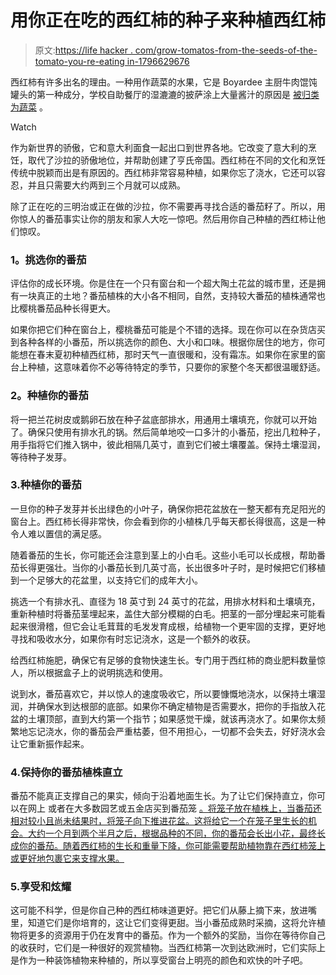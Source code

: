 # 用你正在吃的西红柿的种子来种植西红柿

> 原文:[https://life hacker . com/grow-tomatos-from-the-seeds-of-the-tomato-you-re-eating in-1796629676](https://lifehacker.com/grow-tomatoes-from-the-seeds-of-the-tomato-you-re-eatin-1796629676)

西红柿有许多出名的理由。一种用作蔬菜的水果，它是 Boyardee 主厨牛肉馄饨罐头的第一种成分，学校自助餐厅的湿漉漉的披萨涂上大量酱汁的原因是 [被归类为蔬菜](http://www.nbcnews.com/id/45306416/ns/health-diet_and_nutrition/t/pizza-vegetable-congress-says-yes/#.WVwbXdPyvOQ) 。

Watch

作为新世界的骄傲，它和意大利面食一起出口到世界各地。它改变了意大利的烹饪，取代了沙拉的骄傲地位，并帮助创建了亨氏帝国。西红柿在不同的文化和烹饪传统中脱颖而出是有原因的。西红柿非常容易种植，如果你忘了浇水，它还可以容忍，并且只需要大约两到三个月就可以成熟。

除了正在吃的三明治或正在做的沙拉，你不需要再寻找合适的番茄籽了。所以，用你惊人的番茄事实让你的朋友和家人大吃一惊吧。然后用你自己种植的西红柿让他们惊叹。

### **1。挑选你的番茄**

评估你的成长环境。你是住在一个只有窗台和一个超大陶土花盆的城市里，还是拥有一块真正的土地？番茄植株的大小各不相同，自然，支持较大番茄的植株通常也比樱桃番茄品种长得更大。

如果你把它们种在窗台上，樱桃番茄可能是个不错的选择。现在你可以在杂货店买到各种各样的小番茄，所以挑选你的颜色、大小和口味。根据你居住的地方，你可能想在春末夏初种植西红柿，那时天气一直很暖和，没有霜冻。如果你在家里的窗台上种植，这意味着你不必等待特定的季节，只要你的家整个冬天都很温暖舒适。

### **2。种植你的番茄**

将一把兰花树皮或鹅卵石放在种子盆底部排水，用通用土壤填充，你就可以开始了。确保只使用有排水孔的锅。然后简单地咬一口多汁的小番茄，挖出几粒种子，用手指将它们推入锅中，彼此相隔几英寸，直到它们被土壤覆盖。保持土壤湿润，等待种子发芽。

### 3.种植你的番茄

一旦你的种子发芽并长出绿色的小叶子，确保你把花盆放在一整天都有充足阳光的窗台上。西红柿长得非常快，你会看到你的小植株几乎每天都长得很高，这是一种令人难以置信的满足感。

随着番茄的生长，你可能还会注意到茎上的小白毛。这些小毛可以长成根，帮助番茄长得更强壮。当你的小番茄长到几英寸高，长出很多叶子时，是时候把它们移植到一个足够大的花盆里，以支持它们的成年大小。

挑选一个有排水孔、直径为 18 英寸到 24 英寸的花盆，用排水材料和土壤填充，重新种植时将番茄茎埋起来，盖住大部分模糊的白毛。把茎的一部分埋起来可能看起来很滑稽，但它会让毛茸茸的毛发发育成根，给植物一个更牢固的支撑，更好地寻找和吸收水分，如果你有时忘记浇水，这是一个额外的收获。

给西红柿施肥，确保它有足够的食物快速生长。专门用于西红柿的商业肥料数量惊人，所以根据盒子上的说明挑选和使用。

说到水，番茄喜欢它，并以惊人的速度吸收它，所以要慷慨地浇水，以保持土壤湿润，并确保水到达根部的底部。如果你不确定植物是否需要水，把你的手指放入花盆的土壤顶部，直到大约第一个指节；如果感觉干燥，就该再浇水了。如果你太频繁地忘记浇水，你的番茄会严重枯萎，但不用担心，一切都不会失去，好好浇水会让它重新振作起来。

### 4.保持你的番茄植株直立

番茄不能真正支撑自己的果实，倾向于沿着地面生长。为了让它们保持直立，你可以在网上 或者在大多数园艺或五金店买到番茄笼 [。将笼子放在植株上，当番茄还相对较小且尚未结果时，将笼子向下推进花盆。这将给它一个在笼子里生长的机会。大约一个月到两个半月之后，根据品种的不同，你的番茄会长出小花，最终长成你的番茄。随着西红柿的生长和重量下降，你可能需要帮助植物靠在西红柿笼上或更好地包裹它来支撑水果。](http://www.homedepot.com/b/Outdoors-Garden-Center-Landscaping-Tomato-Cages-Plant-Support/Plant-Cage/N-5yc1vZbx6iZ1z0rvs4)

### 5.享受和炫耀

这可能不科学，但是你自己种的西红柿味道更好。把它们从藤上摘下来，放进嘴里，知道它们是你培育的，这让它们变得更甜。当小番茄成熟时采摘，这将允许植物将更多的资源用于仍在发育中的番茄。作为一个额外的奖励，当你在等待你自己的收获时，它们是一种很好的观赏植物。当西红柿第一次到达欧洲时，它们实际上是作为一种装饰植物来种植的，所以享受窗台上明亮的颜色和欢快的叶子吧。